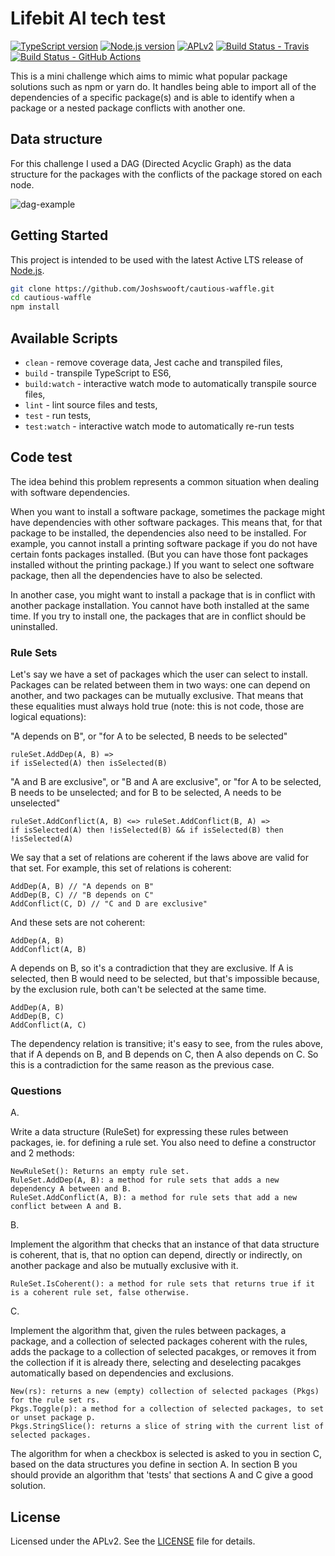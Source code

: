 # Lifebit AI tech test

[![TypeScript version][ts-badge]][typescript-4-2]
[![Node.js version][nodejs-badge]][nodejs]
[![APLv2][license-badge]][license]
[![Build Status - Travis][travis-badge]][travis-ci]
[![Build Status - GitHub Actions][gha-badge]][gha-ci]

This is a mini challenge which aims to mimic what popular package solutions such as npm or yarn do. It handles being able to import all of the dependencies of a specific package(s) and is able to identify when a package or a nested package conflicts with another one.

## Data structure

For this challenge I used a DAG (Directed Acyclic Graph) as the data structure for the packages with the conflicts of the package stored on each node. 

![dag-example](https://user-images.githubusercontent.com/60711758/117587541-5ea1f000-b116-11eb-9403-6f08c0d4682b.png "Directed Acyclic Graph")

## Getting Started

This project is intended to be used with the latest Active LTS release of [Node.js][nodejs].

```sh
git clone https://github.com/Joshswooft/cautious-waffle.git
cd cautious-waffle
npm install
```

## Available Scripts

- `clean` - remove coverage data, Jest cache and transpiled files,
- `build` - transpile TypeScript to ES6,
- `build:watch` - interactive watch mode to automatically transpile source files,
- `lint` - lint source files and tests,
- `test` - run tests,
- `test:watch` - interactive watch mode to automatically re-run tests

## Code test


The idea behind this problem represents a common situation when dealing with software dependencies.

When you want to install a software package, sometimes the package might have dependencies with other software packages. This means that, for that package to be installed, the dependencies also need to be installed. For example, you cannot install a printing software package if you do not have certain fonts packages installed. (But you can have those font packages installed without the printing package.) If you want to select one software package, then all the dependencies have to also be selected.

In another case, you might want to install a package that is in conflict with another package installation. You cannot have both installed at the same time. If you try to install one, the packages that are in conflict should be uninstalled.

### Rule Sets
Let's say we have a set of packages which the user can select to install. Packages can be related between them in two ways: one can depend on another, and two packages can be mutually exclusive. That means that these equalities must always hold true (note: this is not code, those are logical equations):

"A depends on B", or "for A to be selected, B needs to be selected"
```
ruleSet.AddDep(A, B) =>
if isSelected(A) then isSelected(B)
```
"A and B are exclusive", or "B and A are exclusive", or "for A to be selected, B needs to be unselected; and for B to be selected, A needs to be unselected"
```
ruleSet.AddConflict(A, B) <=> ruleSet.AddConflict(B, A) =>
if isSelected(A) then !isSelected(B) && if isSelected(B) then !isSelected(A)
```
We say that a set of relations are coherent if the laws above are valid for that set. For example, this set of relations is coherent:
```
AddDep(A, B) // "A depends on B"
AddDep(B, C) // "B depends on C"
AddConflict(C, D) // "C and D are exclusive"
```
And these sets are not coherent:
```
AddDep(A, B)
AddConflict(A, B)
```
A depends on B, so it's a contradiction that they are exclusive. If A is selected, then B would need to be selected, but that's impossible because, by the exclusion rule, both can't be selected at the same time.
```
AddDep(A, B)
AddDep(B, C)
AddConflict(A, C)
```
The dependency relation is transitive; it's easy to see, from the rules above, that if A depends on B, and B depends on C, then A also depends on C. So this is a contradiction for the same reason as the previous case.

### Questions
A.

Write a data structure (RuleSet) for expressing these rules between packages, ie. for defining a rule set. You also need to define a constructor and 2 methods:
```
NewRuleSet(): Returns an empty rule set.
RuleSet.AddDep(A, B): a method for rule sets that adds a new dependency A between and B.
RuleSet.AddConflict(A, B): a method for rule sets that add a new conflict between A and B.
```
B.

Implement the algorithm that checks that an instance of that data structure is coherent, that is, that no option can depend, directly or indirectly, on another package and also be mutually exclusive with it.

```
RuleSet.IsCoherent(): a method for rule sets that returns true if it is a coherent rule set, false otherwise.
```

C.

Implement the algorithm that, given the rules between packages, a package, and a collection of selected packages coherent with the rules, adds the package to a collection of selected pacakges, or removes it from the collection if it is already there, selecting and deselecting pacakges automatically based on dependencies and exclusions.

```
New(rs): returns a new (empty) collection of selected packages (Pkgs) for the rule set rs.
Pkgs.Toggle(p): a method for a collection of selected packages, to set or unset package p.
Pkgs.StringSlice(): returns a slice of string with the current list of selected packages.
```

The algorithm for when a checkbox is selected is asked to you in section C, based on the data structures you define in section A. In section B you should provide an algorithm that 'tests' that sections A and C give a good solution.

## License

Licensed under the APLv2. See the [LICENSE](https://github.com/jsynowiec/node-typescript-boilerplate/blob/main/LICENSE) file for details.

[ts-badge]: https://img.shields.io/badge/TypeScript-4.2-blue.svg
[nodejs-badge]: https://img.shields.io/badge/Node.js->=%2014.16-blue.svg
[nodejs]: https://nodejs.org/dist/latest-v14.x/docs/api/
[travis-badge]: https://travis-ci.org/jsynowiec/node-typescript-boilerplate.svg?branch=main
[travis-ci]: https://travis-ci.org/jsynowiec/node-typescript-boilerplate
[gha-badge]: https://github.com/jsynowiec/node-typescript-boilerplate/actions/workflows/nodejs.yml/badge.svg
[gha-ci]: https://github.com/jsynowiec/node-typescript-boilerplate/actions/workflows/nodejs.yml
[typescript]: https://www.typescriptlang.org/
[typescript-4-2]: https://www.typescriptlang.org/docs/handbook/release-notes/typescript-4-2.html
[license-badge]: https://img.shields.io/badge/license-APLv2-blue.svg
[license]: https://github.com/jsynowiec/node-typescript-boilerplate/blob/main/LICENSE
[sponsor-badge]: https://img.shields.io/badge/♥-Sponsor-fc0fb5.svg
[jest]: https://facebook.github.io/jest/
[eslint]: https://github.com/eslint/eslint
[prettier]: https://prettier.io
[gh-actions]: https://github.com/features/actions
[travis]: https://travis-ci.org

